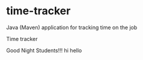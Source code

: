 # time-tracker
Java (Maven) application for tracking time on the job

Time tracker

Good Night Students!!!
hi
hello
